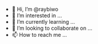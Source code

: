 - 👋 Hi, I’m @raybiwo
- 👀 I’m interested in ...
- 🌱 I’m currently learning ...
- 💞️ I’m looking to collaborate on ...
- 📫 How to reach me ...

<!---
raybiwo/raybiwo is a ✨ special ✨ repository because its `README.md` (this file) appears on your GitHub profile.
You can click the Preview link to take a look at your changes.
--->
